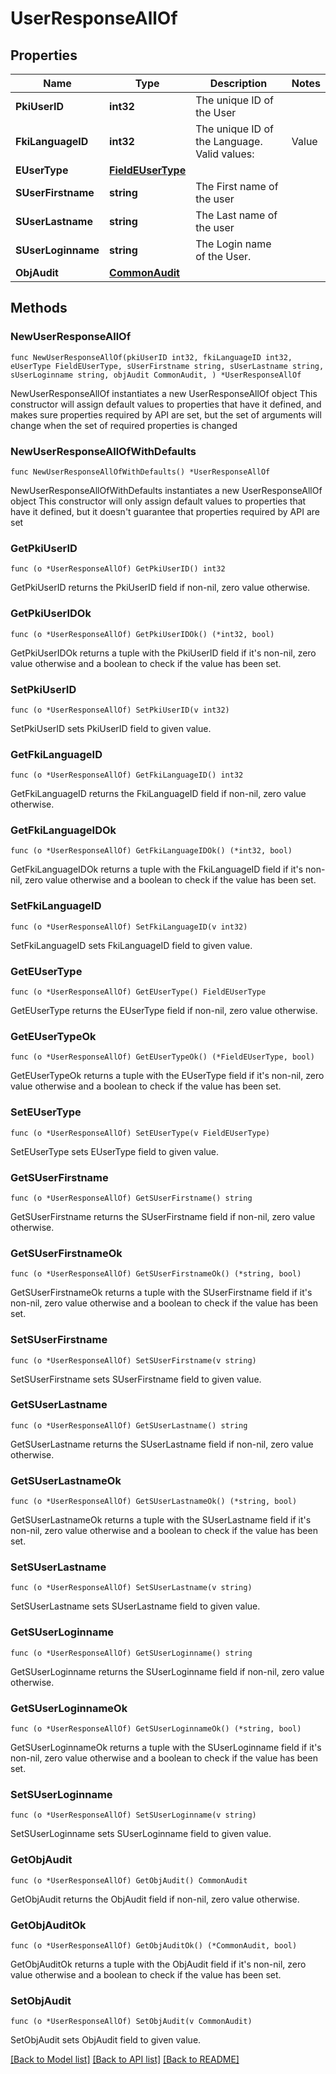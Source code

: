 # UserResponseAllOf

## Properties

Name | Type | Description | Notes
------------ | ------------- | ------------- | -------------
**PkiUserID** | **int32** | The unique ID of the User | 
**FkiLanguageID** | **int32** | The unique ID of the Language.  Valid values:  |Value|Description| |-|-| |1|French| |2|English| | 
**EUserType** | [**FieldEUserType**](FieldEUserType.md) |  | 
**SUserFirstname** | **string** | The First name of the user | 
**SUserLastname** | **string** | The Last name of the user | 
**SUserLoginname** | **string** | The Login name of the User. | 
**ObjAudit** | [**CommonAudit**](CommonAudit.md) |  | 

## Methods

### NewUserResponseAllOf

`func NewUserResponseAllOf(pkiUserID int32, fkiLanguageID int32, eUserType FieldEUserType, sUserFirstname string, sUserLastname string, sUserLoginname string, objAudit CommonAudit, ) *UserResponseAllOf`

NewUserResponseAllOf instantiates a new UserResponseAllOf object
This constructor will assign default values to properties that have it defined,
and makes sure properties required by API are set, but the set of arguments
will change when the set of required properties is changed

### NewUserResponseAllOfWithDefaults

`func NewUserResponseAllOfWithDefaults() *UserResponseAllOf`

NewUserResponseAllOfWithDefaults instantiates a new UserResponseAllOf object
This constructor will only assign default values to properties that have it defined,
but it doesn't guarantee that properties required by API are set

### GetPkiUserID

`func (o *UserResponseAllOf) GetPkiUserID() int32`

GetPkiUserID returns the PkiUserID field if non-nil, zero value otherwise.

### GetPkiUserIDOk

`func (o *UserResponseAllOf) GetPkiUserIDOk() (*int32, bool)`

GetPkiUserIDOk returns a tuple with the PkiUserID field if it's non-nil, zero value otherwise
and a boolean to check if the value has been set.

### SetPkiUserID

`func (o *UserResponseAllOf) SetPkiUserID(v int32)`

SetPkiUserID sets PkiUserID field to given value.


### GetFkiLanguageID

`func (o *UserResponseAllOf) GetFkiLanguageID() int32`

GetFkiLanguageID returns the FkiLanguageID field if non-nil, zero value otherwise.

### GetFkiLanguageIDOk

`func (o *UserResponseAllOf) GetFkiLanguageIDOk() (*int32, bool)`

GetFkiLanguageIDOk returns a tuple with the FkiLanguageID field if it's non-nil, zero value otherwise
and a boolean to check if the value has been set.

### SetFkiLanguageID

`func (o *UserResponseAllOf) SetFkiLanguageID(v int32)`

SetFkiLanguageID sets FkiLanguageID field to given value.


### GetEUserType

`func (o *UserResponseAllOf) GetEUserType() FieldEUserType`

GetEUserType returns the EUserType field if non-nil, zero value otherwise.

### GetEUserTypeOk

`func (o *UserResponseAllOf) GetEUserTypeOk() (*FieldEUserType, bool)`

GetEUserTypeOk returns a tuple with the EUserType field if it's non-nil, zero value otherwise
and a boolean to check if the value has been set.

### SetEUserType

`func (o *UserResponseAllOf) SetEUserType(v FieldEUserType)`

SetEUserType sets EUserType field to given value.


### GetSUserFirstname

`func (o *UserResponseAllOf) GetSUserFirstname() string`

GetSUserFirstname returns the SUserFirstname field if non-nil, zero value otherwise.

### GetSUserFirstnameOk

`func (o *UserResponseAllOf) GetSUserFirstnameOk() (*string, bool)`

GetSUserFirstnameOk returns a tuple with the SUserFirstname field if it's non-nil, zero value otherwise
and a boolean to check if the value has been set.

### SetSUserFirstname

`func (o *UserResponseAllOf) SetSUserFirstname(v string)`

SetSUserFirstname sets SUserFirstname field to given value.


### GetSUserLastname

`func (o *UserResponseAllOf) GetSUserLastname() string`

GetSUserLastname returns the SUserLastname field if non-nil, zero value otherwise.

### GetSUserLastnameOk

`func (o *UserResponseAllOf) GetSUserLastnameOk() (*string, bool)`

GetSUserLastnameOk returns a tuple with the SUserLastname field if it's non-nil, zero value otherwise
and a boolean to check if the value has been set.

### SetSUserLastname

`func (o *UserResponseAllOf) SetSUserLastname(v string)`

SetSUserLastname sets SUserLastname field to given value.


### GetSUserLoginname

`func (o *UserResponseAllOf) GetSUserLoginname() string`

GetSUserLoginname returns the SUserLoginname field if non-nil, zero value otherwise.

### GetSUserLoginnameOk

`func (o *UserResponseAllOf) GetSUserLoginnameOk() (*string, bool)`

GetSUserLoginnameOk returns a tuple with the SUserLoginname field if it's non-nil, zero value otherwise
and a boolean to check if the value has been set.

### SetSUserLoginname

`func (o *UserResponseAllOf) SetSUserLoginname(v string)`

SetSUserLoginname sets SUserLoginname field to given value.


### GetObjAudit

`func (o *UserResponseAllOf) GetObjAudit() CommonAudit`

GetObjAudit returns the ObjAudit field if non-nil, zero value otherwise.

### GetObjAuditOk

`func (o *UserResponseAllOf) GetObjAuditOk() (*CommonAudit, bool)`

GetObjAuditOk returns a tuple with the ObjAudit field if it's non-nil, zero value otherwise
and a boolean to check if the value has been set.

### SetObjAudit

`func (o *UserResponseAllOf) SetObjAudit(v CommonAudit)`

SetObjAudit sets ObjAudit field to given value.



[[Back to Model list]](../README.md#documentation-for-models) [[Back to API list]](../README.md#documentation-for-api-endpoints) [[Back to README]](../README.md)


